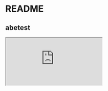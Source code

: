 # README

## abetest

<iframe src="https://www.youtube.com/embed/?list=UUWoiNwdr7EEjgs2waxe_QpA"></iframe>
